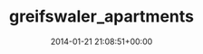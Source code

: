 ---
title:		"greifswaler_apartments"
type:		"upload"
description:		"TBC"
date:		"2014-01-21 21:08:51+00:00"
album:		"city"
filename:		"greifswaler-apartments.md"
series:		""
cl_public_id:		"city/greifswaler_apartments"
cl_version:		1497000303
format:		"tiff"
bytes:		4736832
width:		2560
height:		1440
exposure_mode:		"Manual"
program:		"Manual"
aperture:		"5.0"
focal_length:		"116.0 mm"
iso:		"50"
shutter_speed:		"30"
metering:		"Multi-segment"
flash:		"Off, Did not fire"
white_balance:		"Custom"
colour_temp:		"2050"
has_crop:		"true"
orientation:		"Horizontal (normal)"
camera_model:		"NIKON D800"
lens_info:		"70-200mm f/2.8"
artist:		"No artist info"
x_resolution:		"300"
y_resolution:		"300"
---